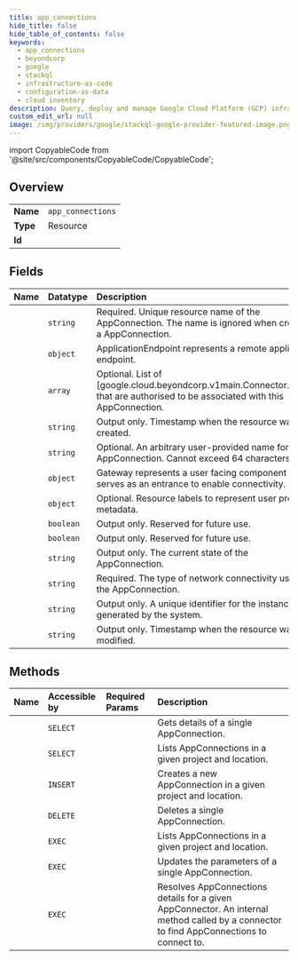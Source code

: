 ```yaml
---
title: app_connections
hide_title: false
hide_table_of_contents: false
keywords:
  - app_connections
  - beyondcorp
  - google    
  - stackql
  - infrastructure-as-code
  - configuration-as-data
  - cloud inventory
description: Query, deploy and manage Google Cloud Platform (GCP) infrastructure and resources using SQL
custom_edit_url: null
image: /img/providers/google/stackql-google-provider-featured-image.png
---
```


import CopyableCode from '@site/src/components/CopyableCode/CopyableCode';




## Overview
<table><tbody>
<tr><td><b>Name</b></td><td><code>app_connections</code></td></tr>
<tr><td><b>Type</b></td><td>Resource</td></tr>
<tr><td><b>Id</b></td><td><CopyableCode code="beyondcorp.app_connections" /></td></tr>
</tbody></table>

## Fields
| Name | Datatype | Description |
|:-----|:---------|:------------|
| <CopyableCode code="name" /> | `string` | Required. Unique resource name of the AppConnection. The name is ignored when creating a AppConnection. |
| <CopyableCode code="applicationEndpoint" /> | `object` | ApplicationEndpoint represents a remote application endpoint. |
| <CopyableCode code="connectors" /> | `array` | Optional. List of [google.cloud.beyondcorp.v1main.Connector.name] that are authorised to be associated with this AppConnection. |
| <CopyableCode code="createTime" /> | `string` | Output only. Timestamp when the resource was created. |
| <CopyableCode code="displayName" /> | `string` | Optional. An arbitrary user-provided name for the AppConnection. Cannot exceed 64 characters. |
| <CopyableCode code="gateway" /> | `object` | Gateway represents a user facing component that serves as an entrance to enable connectivity. |
| <CopyableCode code="labels" /> | `object` | Optional. Resource labels to represent user provided metadata. |
| <CopyableCode code="satisfiesPzi" /> | `boolean` | Output only. Reserved for future use. |
| <CopyableCode code="satisfiesPzs" /> | `boolean` | Output only. Reserved for future use. |
| <CopyableCode code="state" /> | `string` | Output only. The current state of the AppConnection. |
| <CopyableCode code="type" /> | `string` | Required. The type of network connectivity used by the AppConnection. |
| <CopyableCode code="uid" /> | `string` | Output only. A unique identifier for the instance generated by the system. |
| <CopyableCode code="updateTime" /> | `string` | Output only. Timestamp when the resource was last modified. |
## Methods
| Name | Accessible by | Required Params | Description |
|:-----|:--------------|:----------------|:------------|
| <CopyableCode code="projects_locations_app_connections_get" /> | `SELECT` | <CopyableCode code="appConnectionsId, locationsId, projectsId" /> | Gets details of a single AppConnection. |
| <CopyableCode code="projects_locations_app_connections_list" /> | `SELECT` | <CopyableCode code="locationsId, projectsId" /> | Lists AppConnections in a given project and location. |
| <CopyableCode code="projects_locations_app_connections_create" /> | `INSERT` | <CopyableCode code="locationsId, projectsId" /> | Creates a new AppConnection in a given project and location. |
| <CopyableCode code="projects_locations_app_connections_delete" /> | `DELETE` | <CopyableCode code="appConnectionsId, locationsId, projectsId" /> | Deletes a single AppConnection. |
| <CopyableCode code="_projects_locations_app_connections_list" /> | `EXEC` | <CopyableCode code="locationsId, projectsId" /> | Lists AppConnections in a given project and location. |
| <CopyableCode code="projects_locations_app_connections_patch" /> | `EXEC` | <CopyableCode code="appConnectionsId, locationsId, projectsId" /> | Updates the parameters of a single AppConnection. |
| <CopyableCode code="projects_locations_app_connections_resolve" /> | `EXEC` | <CopyableCode code="locationsId, projectsId" /> | Resolves AppConnections details for a given AppConnector. An internal method called by a connector to find AppConnections to connect to. |
